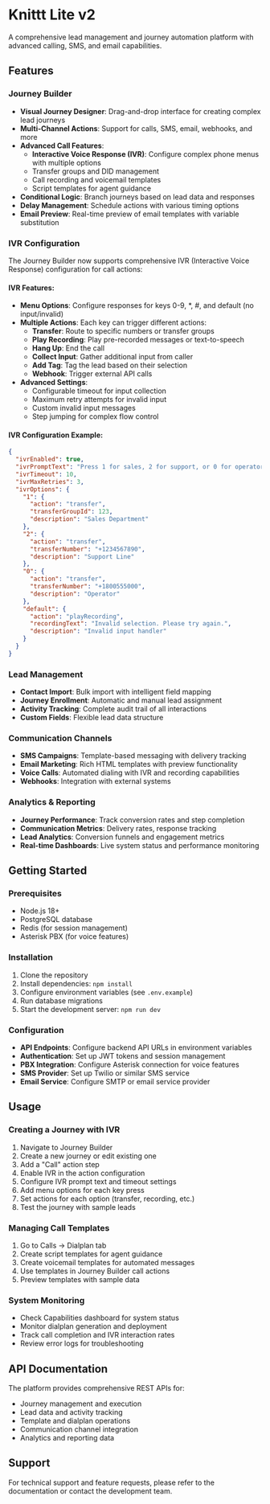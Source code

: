 # Knittt Lite v2

A comprehensive lead management and journey automation platform with advanced calling, SMS, and email capabilities.

## Features

### Journey Builder
- **Visual Journey Designer**: Drag-and-drop interface for creating complex lead journeys
- **Multi-Channel Actions**: Support for calls, SMS, email, webhooks, and more
- **Advanced Call Features**: 
  - **Interactive Voice Response (IVR)**: Configure complex phone menus with multiple options
  - Transfer groups and DID management
  - Call recording and voicemail templates
  - Script templates for agent guidance
- **Conditional Logic**: Branch journeys based on lead data and responses
- **Delay Management**: Schedule actions with various timing options
- **Email Preview**: Real-time preview of email templates with variable substitution

### IVR Configuration
The Journey Builder now supports comprehensive IVR (Interactive Voice Response) configuration for call actions:

#### IVR Features:
- **Menu Options**: Configure responses for keys 0-9, *, #, and default (no input/invalid)
- **Multiple Actions**: Each key can trigger different actions:
  - **Transfer**: Route to specific numbers or transfer groups
  - **Play Recording**: Play pre-recorded messages or text-to-speech
  - **Hang Up**: End the call
  - **Collect Input**: Gather additional input from caller
  - **Add Tag**: Tag the lead based on their selection
  - **Webhook**: Trigger external API calls
- **Advanced Settings**:
  - Configurable timeout for input collection
  - Maximum retry attempts for invalid input
  - Custom invalid input messages
  - Step jumping for complex flow control

#### IVR Configuration Example:
```json
{
  "ivrEnabled": true,
  "ivrPromptText": "Press 1 for sales, 2 for support, or 0 for operator",
  "ivrTimeout": 10,
  "ivrMaxRetries": 3,
  "ivrOptions": {
    "1": {
      "action": "transfer",
      "transferGroupId": 123,
      "description": "Sales Department"
    },
    "2": {
      "action": "transfer", 
      "transferNumber": "+1234567890",
      "description": "Support Line"
    },
    "0": {
      "action": "transfer",
      "transferNumber": "+1800555000", 
      "description": "Operator"
    },
    "default": {
      "action": "playRecording",
      "recordingText": "Invalid selection. Please try again.",
      "description": "Invalid input handler"
    }
  }
}
```

### Lead Management
- **Contact Import**: Bulk import with intelligent field mapping
- **Journey Enrollment**: Automatic and manual lead assignment
- **Activity Tracking**: Complete audit trail of all interactions
- **Custom Fields**: Flexible lead data structure

### Communication Channels
- **SMS Campaigns**: Template-based messaging with delivery tracking
- **Email Marketing**: Rich HTML templates with preview functionality
- **Voice Calls**: Automated dialing with IVR and recording capabilities
- **Webhooks**: Integration with external systems

### Analytics & Reporting
- **Journey Performance**: Track conversion rates and step completion
- **Communication Metrics**: Delivery rates, response tracking
- **Lead Analytics**: Conversion funnels and engagement metrics
- **Real-time Dashboards**: Live system status and performance monitoring

## Getting Started

### Prerequisites
- Node.js 18+ 
- PostgreSQL database
- Redis (for session management)
- Asterisk PBX (for voice features)

### Installation
1. Clone the repository
2. Install dependencies: `npm install`
3. Configure environment variables (see `.env.example`)
4. Run database migrations
5. Start the development server: `npm run dev`

### Configuration
- **API Endpoints**: Configure backend API URLs in environment variables
- **Authentication**: Set up JWT tokens and session management
- **PBX Integration**: Configure Asterisk connection for voice features
- **SMS Provider**: Set up Twilio or similar SMS service
- **Email Service**: Configure SMTP or email service provider

## Usage

### Creating a Journey with IVR
1. Navigate to Journey Builder
2. Create a new journey or edit existing one
3. Add a "Call" action step
4. Enable IVR in the action configuration
5. Configure IVR prompt text and timeout settings
6. Add menu options for each key press
7. Set actions for each option (transfer, recording, etc.)
8. Test the journey with sample leads

### Managing Call Templates
1. Go to Calls → Dialplan tab
2. Create script templates for agent guidance
3. Create voicemail templates for automated messages
4. Use templates in Journey Builder call actions
5. Preview templates with sample data

### System Monitoring
- Check Capabilities dashboard for system status
- Monitor dialplan generation and deployment
- Track call completion and IVR interaction rates
- Review error logs for troubleshooting

## API Documentation
The platform provides comprehensive REST APIs for:
- Journey management and execution
- Lead data and activity tracking  
- Template and dialplan operations
- Communication channel integration
- Analytics and reporting data

## Support
For technical support and feature requests, please refer to the documentation or contact the development team.
